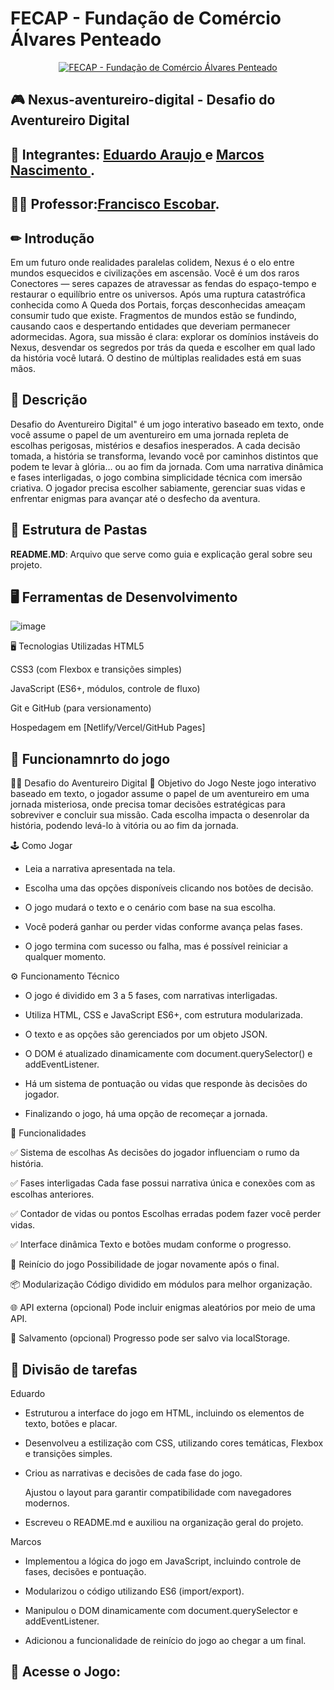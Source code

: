 
# FECAP - Fundação de Comércio Álvares Penteado

<p align="center">
<a href= "https://www.fecap.br/"><img src="https://encrypted-tbn0.gstatic.com/images?q=tbn:ANd9GcRhZPrRa89Kma0ZZogxm0pi-tCn_TLKeHGVxywp-LXAFGR3B1DPouAJYHgKZGV0XTEf4AE&usqp=CAU" alt="FECAP - Fundação de Comércio Álvares Penteado" border="0"></a>
</p>


## 🎮 Nexus-aventureiro-digital - Desafio do Aventureiro Digital

## 👥 Integrantes: <a href="https://www.linkedin.com/in/eduardo-araujo-33a1a2278/">Eduardo Araujo </a> e <a href="https://www.linkedin.com/in/marcos-nascimento-985775317/">Marcos Nascimento </a>.


## 👨‍🏫 Professor:<a href="https://www.linkedin.com/in/francisco-escobar/">Francisco Escobar</a>.

## ✏ Introdução
Em um futuro onde realidades paralelas colidem, Nexus é o elo entre mundos esquecidos e civilizações em ascensão. Você é um dos raros Conectores — seres capazes de atravessar as fendas do espaço-tempo e restaurar o equilíbrio entre os universos. Após uma ruptura catastrófica conhecida como A Queda dos Portais, forças desconhecidas ameaçam consumir tudo que existe. Fragmentos de mundos estão se fundindo, causando caos e despertando entidades que deveriam permanecer adormecidas.
Agora, sua missão é clara: explorar os domínios instáveis do Nexus, desvendar os segredos por trás da queda e escolher em qual lado da história você lutará. O destino de múltiplas realidades está em suas mãos.
  
## 🔎 Descrição
Desafio do Aventureiro Digital" é um jogo interativo baseado em texto, onde você assume o papel de um aventureiro em uma jornada repleta de escolhas perigosas, mistérios e desafios inesperados. A cada decisão tomada, a história se transforma, levando você por caminhos distintos que podem te levar à glória… ou ao fim da jornada. Com uma narrativa dinâmica e fases interligadas, o jogo combina simplicidade técnica com imersão criativa. O jogador precisa escolher sabiamente, gerenciar suas vidas e enfrentar enigmas para avançar até o desfecho da aventura.

## 📂 Estrutura de Pastas 

<b>README.MD</b>: Arquivo que serve como guia e explicação geral sobre seu projeto.


## 🖥️ Ferramentas de Desenvolvimento
![image](https://github.com/user-attachments/assets/8be9f347-f3c2-4376-8e36-e77e7d631a16)

🖥️ Tecnologias Utilizadas
HTML5

CSS3 (com Flexbox e transições simples)

JavaScript (ES6+, módulos, controle de fluxo)

Git e GitHub (para versionamento)

Hospedagem em [Netlify/Vercel/GitHub Pages]


## 🚀 Funcionamnrto do jogo
🧙‍♂️ Desafio do Aventureiro Digital
🎯 Objetivo do Jogo
Neste jogo interativo baseado em texto, o jogador assume o papel de um aventureiro em uma jornada misteriosa, onde precisa tomar decisões estratégicas para sobreviver e concluir sua missão. Cada escolha impacta o desenrolar da história, podendo levá-lo à vitória ou ao fim da jornada.

🕹️ Como Jogar
- Leia a narrativa apresentada na tela.

- Escolha uma das opções disponíveis clicando nos botões de decisão.

- O jogo mudará o texto e o cenário com base na sua escolha.

- Você poderá ganhar ou perder vidas conforme avança pelas fases.

- O jogo termina com sucesso ou falha, mas é possível reiniciar a qualquer momento.

⚙️ Funcionamento Técnico
- O jogo é dividido em 3 a 5 fases, com narrativas interligadas.

- Utiliza HTML, CSS e JavaScript ES6+, com estrutura modularizada.

- O texto e as opções são gerenciados por um objeto JSON.

- O DOM é atualizado dinamicamente com document.querySelector() e addEventListener.

- Há um sistema de pontuação ou vidas que responde às decisões do jogador.

- Finalizando o jogo, há uma opção de recomeçar a jornada.

🧩 Funcionalidades

✅ Sistema de escolhas	As decisões do jogador influenciam o rumo da história.

✅ Fases interligadas	Cada fase possui narrativa única e conexões com as escolhas anteriores.

✅ Contador de vidas ou pontos	Escolhas erradas podem fazer você perder vidas.

✅ Interface dinâmica	Texto e botões mudam conforme o progresso.

🔁 Reinício do jogo	Possibilidade de jogar novamente após o final.

📦 Modularização	Código dividido em módulos para melhor organização.

🌐 API externa (opcional)	Pode incluir enigmas aleatórios por meio de uma API.

💾 Salvamento (opcional)	Progresso pode ser salvo via localStorage.



## 👥 Divisão de tarefas

Eduardo 
- Estruturou a interface do jogo em HTML, incluindo os elementos de texto, botões e placar.

- Desenvolveu a estilização com CSS, utilizando cores temáticas, Flexbox e transições simples.

- Criou as narrativas e decisões de cada fase do jogo.

  Ajustou o layout para garantir compatibilidade com navegadores modernos.

- Escreveu o README.md e auxiliou na organização geral do projeto.

 Marcos
- Implementou a lógica do jogo em JavaScript, incluindo controle de fases, decisões e pontuação.

- Modularizou o código utilizando ES6 (import/export).

- Manipulou o DOM dinamicamente com document.querySelector e addEventListener.

- Adicionou a funcionalidade de reinício do jogo ao chegar a um final.

## 🔗 Acesse o Jogo:



